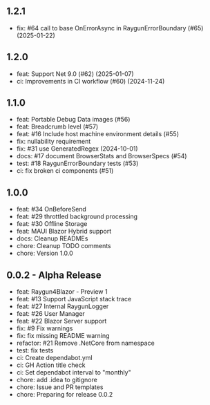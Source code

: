## 1.2.1

- fix: #64 call to base OnErrorAsync in RaygunErrorBoundary (#65) (2025-01-22)

## 1.2.0

- feat: Support Net 9.0 (#62) (2025-01-07)
- ci: Improvements in CI workflow (#60) (2024-11-24)

## 1.1.0

- feat: Portable Debug Data images (#56)
- feat: Breadcrumb level (#57)
- feat: #16 Include host machine environment details (#55)
- fix: nullability requirement
- fix: #31 use GeneratedRegex (2024-10-01)
- docs: #17 document BrowserStats and BrowserSpecs (#54)
- test: #18 RaygunErrorBoundary tests (#53)
- ci: fix broken ci components (#51)

## 1.0.0

- feat: #34 OnBeforeSend
- feat: #29 throttled background processing
- feat: #30 Offline Storage
- feat: MAUI Blazor Hybrid support
- docs: Cleanup READMEs
- chore: Cleanup TODO comments
- chore: Version 1.0.0

## 0.0.2 - Alpha Release

- feat: Raygun4Blazor - Preview 1
- feat: #13 Support JavaScript stack trace
- feat: #27 Internal RaygunLogger
- feat: #26 User Manager
- feat: #22 Blazor Server support
- fix: #9 Fix warnings
- fix: fix missing README warning
- refactor: #21 Remove .NetCore from namespace
- test: fix tests
- ci: Create dependabot.yml
- ci: GH Action title check
- ci: Set dependabot interval to "monthly"
- chore: add .idea to gitignore
- chore: Issue and PR templates
- chore: Preparing for release 0.0.2

